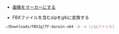 - [画像をマーカーにする](https://jeromeetienne.github.io/AR.js/three.js/examples/marker-training/examples/generator.html)

- FBXファイルを含むzipをglbに変換する
``` bash
~/Downloads/FBX2glTF-darwin-x64 -b -v [zipファイル]
```